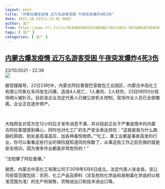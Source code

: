 ```yaml
---
layout: post
title: "内蒙古爆发疫情 近万名游客受困 午夜突发爆炸4死3伤"
date: 2021-10-23T21:15:02.000Z
author: 法广
from: https://www.rfi.fr/cn/%E4%B8%AD%E5%9B%BD/20211023-%E5%86%85%E8%92%99%E5%8F%A4%E7%88%86%E5%8F%91%E7%96%AB%E6%83%85-%E8%BF%91%E4%B8%87%E5%90%8D%E6%B8%B8%E5%AE%A2%E5%8F%97%E5%9B%B0-%E5%8D%88%E5%A4%9C%E7%AA%81%E5%8F%91%E7%88%86%E7%82%B84%E6%AD%BB3%E4%BC%A4
tags: [ 法广 ]
categories: [ 法广 ]
---
```

<!--1635023702000-->
[内蒙古爆发疫情 近万名游客受困 午夜突发爆炸4死3伤](https://www.rfi.fr/cn/%E4%B8%AD%E5%9B%BD/20211023-%E5%86%85%E8%92%99%E5%8F%A4%E7%88%86%E5%8F%91%E7%96%AB%E6%83%85-%E8%BF%91%E4%B8%87%E5%90%8D%E6%B8%B8%E5%AE%A2%E5%8F%97%E5%9B%B0-%E5%8D%88%E5%A4%9C%E7%AA%81%E5%8F%91%E7%88%86%E7%82%B84%E6%AD%BB3%E4%BC%A4)
------

<div>
<div>23/10/2021 - 22:38</div><img src="https://s.rfi.fr/media/display/2e183454-3441-11ec-a7be-005056a97e36/edc2142cfc1a3969bac32185e063db1e.png"><div >                    <p>据官媒报导，22日23时许，内蒙古阿拉善盟巴音敖包工业园区，内蒙古中高化工有限公司氧化车间发生闪爆，造成4人死亡，1人重伤、2人轻伤，23日0时50分现场明火被扑灭。目前该企业法定代表人已被公安机关控制，现场作业人员已全部撤离，企业正在逐步停产。</p><p> </p><p>大陆网友对官方在12小时后才发布消息不满，并对目前正处于严重疫情中的内蒙古阿拉善盟感到痛心，同时也对化工厂的生产安全表达担忧：“这就是我为什么跑路的原因，到处是高温高压，加各种毒性物质。”“化工、重工业都是事故高发的行业，你可以看看这些行业的保险就知道风险係数了，从事这些工作之前先做的就是安全培训，因为很多作业都是非常危险的！”</p><p>“沈阳爆了阿拉善爆。”</p><p>据悉，内蒙古中高化工有限公司于2019年5月6日成立。法定代表人张金良。该公司经营范围包括：农药、化工产品及原料（涉及危险化学品和易制毒化学品的以核准范围为准）的生产和销售，货物进出口和技术进出口等。</p>                                            <div data-selfpromo-newsletter>    </div>    <div data-selfpromo-app>    </div>                </div>
</div>
